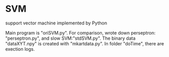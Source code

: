 SVM
===

support vector machine implemented by Python

Main program is "oriSVM.py".
For comparison, wrote down perseptron: "perseptron.py", and slow SVM:"stdSVM.py".
The binary data "dataXYT.npy" is created with "mkartdata.py".
In folder "doTime", there are exection logs.
